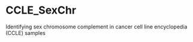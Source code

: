 # CCLE_SexChr
Identifying sex chromosome complement in cancer cell line encyclopedia (CCLE) samples
